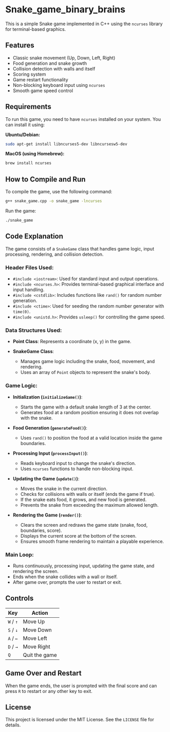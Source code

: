 # Snake_game_binary_brains

This is a simple Snake game implemented in C++ using the `ncurses` library for terminal-based graphics.

## Features
- Classic snake movement (Up, Down, Left, Right)
- Food generation and snake growth
- Collision detection with walls and itself
- Scoring system
- Game restart functionality
- Non-blocking keyboard input using `ncurses`
- Smooth game speed control

## Requirements
To run this game, you need to have `ncurses` installed on your system. You can install it using:

**Ubuntu/Debian:**
```sh
sudo apt-get install libncurses5-dev libncursesw5-dev
```

**MacOS (using Homebrew):**
```sh
brew install ncurses
```

## How to Compile and Run
To compile the game, use the following command:
```sh
g++ snake_game.cpp -o snake_game -lncurses
```

Run the game:
```sh
./snake_game
```

## Code Explanation
The game consists of a `SnakeGame` class that handles game logic, input processing, rendering, and collision detection.

### Header Files Used:
- `#include <iostream>`: Used for standard input and output operations.
- `#include <ncurses.h>`: Provides terminal-based graphical interface and input handling.
- `#include <cstdlib>`: Includes functions like `rand()` for random number generation.
- `#include <ctime>`: Used for seeding the random number generator with `time(0)`.
- `#include <unistd.h>`: Provides `usleep()` for controlling the game speed.

### Data Structures Used:
- **Point Class**: Represents a coordinate (x, y) in the game.

- **SnakeGame Class**:
  - Manages game logic including the snake, food, movement, and rendering.
  - Uses an array of `Point` objects to represent the snake's body.

### Game Logic:
- **Initialization (`initializeGame()`)**:
  - Starts the game with a default snake length of 3 at the center.
  - Generates food at a random position ensuring it does not overlap with the snake.

- **Food Generation (`generateFood()`)**:
  - Uses `rand()` to position the food at a valid location inside the game boundaries.

- **Processing Input (`processInput()`)**:
  - Reads keyboard input to change the snake's direction.
  - Uses `ncurses` functions to handle non-blocking input.

- **Updating the Game (`update()`)**:
  - Moves the snake in the current direction.
  - Checks for collisions with walls or itself (ends the game if true).
  - If the snake eats food, it grows, and new food is generated.
  - Prevents the snake from exceeding the maximum allowed length.

- **Rendering the Game (`render()`)**:
  - Clears the screen and redraws the game state (snake, food, boundaries, score).
  - Displays the current score at the bottom of the screen.
  - Ensures smooth frame rendering to maintain a playable experience.

### Main Loop:
- Runs continuously, processing input, updating the game state, and rendering the screen.
- Ends when the snake collides with a wall or itself.
- After game over, prompts the user to restart or exit.

## Controls
| Key         | Action       |
|------------|-------------|
| `W` / `↑`  | Move Up     |
| `S` / `↓`  | Move Down   |
| `A` / `←`  | Move Left   |
| `D` / `→`  | Move Right  |
| `Q`        | Quit the game |

## Game Over and Restart
When the game ends, the user is prompted with the final score and can press `R` to restart or any other key to exit.

## License
This project is licensed under the MIT License. See the `LICENSE` file for details.

